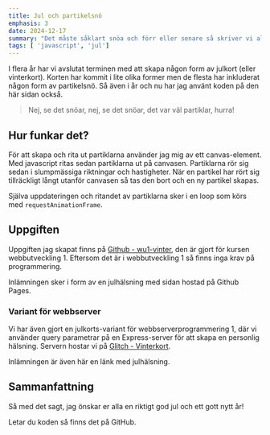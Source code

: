 ```yaml
---
title: Jul och partikelsnö
emphasis: 3
date: 2024-12-17
summary: "Det måste såklart snöa och förr eller senare så skriver vi alla en partikelgenerator."
tags: [ 'javascript', 'jul']
---
```


I flera år har vi avslutat terminen med att skapa någon form av julkort (eller vinterkort). Korten har kommit i lite olika former men de flesta har inkluderat någon form av partikelsnö. Så även i år och nu har jag använt koden på den här sidan också.

>Nej, se det snöar, nej, se det snöar, det var väl partiklar, hurra!

## Hur funkar det?

För att skapa och rita ut partiklarna använder jag mig av ett canvas-element. Med javascript ritas sedan partiklarna ut på canvasen. Partiklarna rör sig sedan i slumpmässiga riktningar och hastigheter. När en partikel har rört sig tillräckligt långt utanför canvasen så tas den bort och en ny partikel skapas.

Själva uppdateringen och ritandet av partiklarna sker i en loop som körs med `requestAnimationFrame`.

## Uppgiften

Uppgiften jag skapat finns på [Github - wu1-vinter](https://github.com/jensadev/wu1-vinter), den är gjort för kursen webbutveckling 1. Eftersom det är i webbutveckling 1 så finns inga krav på programmering.

Inlämningen sker i form av en julhälsning med sidan hostad på Github Pages.

### Variant för webbserver

Vi har även gjort en julkorts-variant för webbserverprogrammering 1, där vi använder query parametrar på en Express-server för att skapa en personlig hälsning. Servern hostar vi på [Glitch - Vinterkort](https://perfect-delirious-mambo.glitch.me/?title=God%20jul&message=med%20webbserver).

Inlämningen är även här en länk med julhälsning.

## Sammanfattning

Så med det sagt, jag önskar er alla en riktigt god jul och ett gott nytt år!

Letar du koden så finns det på GitHub.